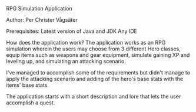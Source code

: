 RPG Simulation Application

Author: 
Per Christer Vågsäter

Prerequisites:
Latest version of Java and JDK
Any IDE

How does the application work?
The application works as an RPG simulation wherein the users may choose from 3 different Hero classes,
equip items such as weapons and gear equipment, simulate gaining XP and leveling up, and simulating an 
attacking scenario. 

I've managed to accomplish some of the requirements but didn't manage to apply the attacking scenario and
adding of the hero's base stats with the items' base stats.

The application starts with a short description and lore that lets the user accomplish a quest. 

